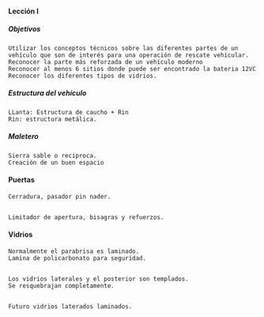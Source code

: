 ####  Lección I

##### Objetivos

	Utilizar los conceptos técnicos sobre las diferentes partes de un vehículo que son de interés para una operación de rescate vehicular.
	Reconocer la parte más reforzada de un vehículo moderno
	Reconocer al menos 6 sitios donde puede ser encontrado la bateria 12VC
	Reconocer los diferentes tipos de vidrios.

##### Estructura del vehículo

	LLanta: Estructura de caucho + Rin
	Rin: estructura metálica.


##### Maletero

	Sierra sable o reciproca.
	Creación de un buen espacio

#### Puertas

	Cerradura, pasador pin nader.
	

	Limitador de apertura, bisagras y refuerzos.

#### Vidrios

	Normalmente el parabrisa es laminado.
	Lamina de policarbonato para seguridad.


	Los vidrios laterales y el posterior son templados.
	Se resquebrajan completamente.


	Futuro vidrios laterados laminados.
	
	
